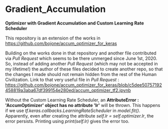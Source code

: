 # Gradient_Accumulation

**Optimizer with Gradient Accumulation and Custom Learning Rate Scheduler**

This repository is an extension of the works in https://github.com/bojone/accum_optimizer_for_keras

Building on the works done in that repository and another file contributed via *Pull Request* which seems to be there unmerged since June 1st, 2020. So, instead of adding another *Pull Request* (which may not be accepted in my lifetime!) the author of these files decided to create another repo, so that the changes I made should not remain hidden from the rest of the Human Civilization. Link to that very useful file in _Pull Request_ : https://github.com/bojone/accum_optimizer_for_keras/blob/c5dee50757192458819a3aba67df399154e280ed/accum_optimizer_tf2.ipynb

Without the Custom Learning Rate Scheduler, an **AttributeError : 'AccumOptimizer' object has no attribute 'lr'** will be thrown. This happens if we use _tf.keras.callbacks.LearningRateScheduler_ in _model.fit()_. Apparently, even after creating the attribute _self.lr = self.optimizer.lr_, the error persists. Printing using _print(self.lr)_ gives the error too.


